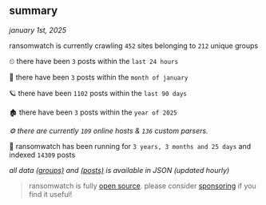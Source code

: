 
## summary
_january 1st, 2025_

ransomwatch is currently crawling `452` sites belonging to `212` unique groups

⏲ there have been `3` posts within the `last 24 hours`

🦈 there have been `3` posts within the `month of january`

🪐 there have been `1102` posts within the `last 90 days`

🏚 there have been `3` posts within the `year of 2025`

_⚙️ there are currently `109` online hosts & `136` custom parsers._

🦕 ransomwatch has been running for `3 years, 3 months and 25 days` and indexed `14309` posts

_all data  [(groups)](http://ransomwhat.telemetry.ltd/groups) and [(posts)](http://ransomwhat.telemetry.ltd/posts) is available in JSON (updated hourly)_

> ransomwatch is fully [open source](https://github.com/joshhighet/ransomwatch#ransomwatch--). please consider [sponsoring](https://github.com/sponsors/joshhighet) if you find it useful!
